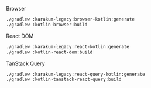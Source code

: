 Browser

```sh
./gradlew :karakum-legacy:browser-kotlin:generate
./gradlew :kotlin-browser:build
```

React DOM

```sh
./gradlew :karakum-legacy:react-kotlin:generate
./gradlew :kotlin-react-dom:build
```

TanStack Query

```sh
./gradlew :karakum-legacy:react-query-kotlin:generate
./gradlew :kotlin-tanstack-react-query:build
```
